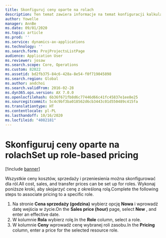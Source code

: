 ```yaml
---
title: Skonfiguruj ceny oparte na rolach
description: Ten temat zawiera informacje na temat konfiguracji kalkulacji cen dla danych ról.
author: Yowelle
manager: AnnBe
ms.date: 09/01/2020
ms.topic: article
ms.prod: ''
ms.service: dynamics-ax-applications
ms.technology: ''
ms.search.form: ProjProjectsListPage
audience: Application User
ms.reviewer: josaw
ms.search.scope: Core, Operations
ms.custom: 82022
ms.assetid: bd2fb375-84c6-428a-8e54-f0f719045898
ms.search.region: Global
ms.author: andchoi
ms.search.validFrom: 2016-02-28
ms.dyn365.ops.version: AX 7.0.0
ms.openlocfilehash: 6b36f671fb8d6c77446d66c41fc45837e1ee8e25
ms.sourcegitcommit: 5c4c9bf3ba018562d6cb3443c01d550489c415fa
ms.translationtype: HT
ms.contentlocale: pl-PL
ms.lasthandoff: 10/16/2020
ms.locfileid: "4082181"
---
```

# <a name="set-up-role-based-pricing"></a><span data-ttu-id="fc338-103">Skonfiguruj ceny oparte na rolach</span><span class="sxs-lookup"><span data-stu-id="fc338-103">Set up role-based pricing</span></span>

[!include [banner](../includes/banner.md)]

<span data-ttu-id="fc338-104">Wszystkie ceny kosztów, sprzedaży i przeniesienia można skonfigurować dla ról.</span><span class="sxs-lookup"><span data-stu-id="fc338-104">All cost, sales, and transfer prices can be set up for roles.</span></span> <span data-ttu-id="fc338-105">Wykonaj poniższe kroki, aby skojarzyć cenę z określoną rolą.</span><span class="sxs-lookup"><span data-stu-id="fc338-105">Complete the following steps to associate pricing to a specific role.</span></span>

1. <span data-ttu-id="fc338-106">Na stronie **Cena sprzedaży (godzina)** wybierz opcję **Nowa** i wprowadź datę wejścia w życie.</span><span class="sxs-lookup"><span data-stu-id="fc338-106">On the **Sales price (hour)** page, select **New** , and enter an effective date.</span></span>
2. <span data-ttu-id="fc338-107">W kolumnie **Rola** wybierz rolę.</span><span class="sxs-lookup"><span data-stu-id="fc338-107">In the **Role** column, select a role.</span></span>
3. <span data-ttu-id="fc338-108">W kolumnie **Ceny** wprowadź cenę wybranej roli zasobu.</span><span class="sxs-lookup"><span data-stu-id="fc338-108">In the **Pricing** column, enter a price for the selected resource role.</span></span>
